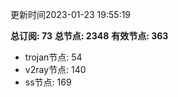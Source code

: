 更新时间2023-01-23 19:55:19

**总订阅: 73**
**总节点: 2348**
**有效节点: 363**
- trojan节点: 54
- v2ray节点: 140
- ss节点: 169
